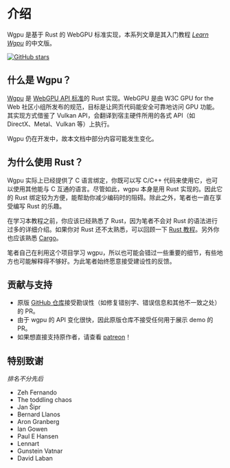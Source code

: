 # 介绍
Wgpu 是基于 Rust 的 WebGPU 标准实现，本系列文章是其入门教程 *[Learn Wgpu](https://github.com/sotrh/learn-wgpu)* 的中文版。

<p>
  <a href="https://github.com/doodlewind/learn-wgpu-cn"><img alt="GitHub stars" src="https://img.shields.io/github/stars/doodlewind/learn-wgpu-cn?style=social"/></a>
</p>


## 什么是 Wgpu？
[Wgpu](https://github.com/gfx-rs/wgpu) 是 [WebGPU API 标准](https://gpuweb.github.io/gpuweb/)的 Rust 实现。WebGPU 是由 W3C GPU for the Web 社区小组所发布的规范，目标是让网页代码能安全可靠地访问 GPU 功能。其实现方式借鉴了 Vulkan API，会翻译到宿主硬件所用的各式 API（如 DirectX、Metal、Vulkan 等）上执行。

Wgpu 仍在开发中，故本文档中部分内容可能发生变化。

## 为什么使用 Rust？
Wgpu 实际上已经提供了 C 语言绑定，你既可以写 C/C++ 代码来使用它，也可以使用其他能与 C 互通的语言。尽管如此，wgpu 本身是用 Rust 实现的。因此它的 Rust 绑定较为方便，能帮助你减少编码时的阻碍。除此之外，笔者也一直在享受编写 Rust 的乐趣。

在学习本教程之前，你应该已经熟悉了 Rust，因为笔者不会对 Rust 的语法进行过多的详细介绍。如果你对 Rust 还不太熟悉，可以回顾一下 [Rust 教程](https://www.rust-lang.org/learn)。另外你也应该熟悉 [Cargo](https://doc.rust-lang.org/cargo)。

笔者自己在利用这个项目学习 wgpu，所以也可能会错过一些重要的细节，有些地方也可能解释得不够好。为此笔者始终愿意接受建设性的反馈。

## 贡献与支持

* 原版 [GitHub 仓库](https://github.com/sotrh/learn-wgpu)接受勘误性（如修复错别字、错误信息和其他不一致之处）的 PR。
* 由于 wgpu 的 API 变化很快，因此原版仓库不接受任何用于展示 demo 的 PR。
* 如果想直接支持原作者，请查看 [patreon](https://www.patreon.com/sotrh)！

## 特别致谢

*排名不分先后*

* Zeh Fernando
* The toddling chaos
* Jan Šipr
* Bernard Llanos
* Aron Granberg
* Ian Gowen
* Paul E Hansen
* Lennart
* Gunstein Vatnar
* David Laban
